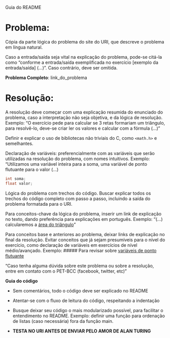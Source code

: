 Guia do README

# Problema:    
Cópia da parte lógica do problema do site do URI, que descreve o problema em língua natural.

Caso a entrada/saída seja vital na explicação do problema, pode-se citá-la como “conforme a entrada/saída exemplificada no exercício [exemplo da entrada/saída] (...)”. Caso contrário, deve ser omitida.

**Problema Completo**: link_do_problema


# Resolução:
A resolução deve começar com uma explicação resumida do enunciado do problema, caso a interpretação não seja objetiva, e da lógica de resolução. Exemplo: “O exercício pede para calcular se 3 retas formariam um triângulo, para resolvê-lo, deve-se criar ler os valores e calcular com a fórmula (...)”

Definir e explicar o uso de bibliotecas não triviais do C, como `<math.h>` e semelhantes.

Declaração de variáveis: preferencialmente com as variáveis que serão utilizadas na resolução do problema, com nomes intuitivos. 
Exemplo: “Utilizamos uma variável inteira para a soma, uma variável de ponto flutuante para o valor (...)
```c
int soma;
float valor;
```

Lógica do problema com trechos do código. Buscar explicar todos os trechos do código completo com passo a passo, incluindo a saída do problema formatada para o URI.

Para conceitos-chave da lógica do problema, inserir um link de explicação no texto, dando preferência para explicações em português.
Exemplo: “(...) calcularemos a [área do triângulo](link)”

Para conceitos base e anteriores ao problema, deixar links de explicação no final da resolução. Evitar conceitos que já sejam presumíveis para o nível do exercício, como declaração de variáveis em exercícios de nível médio/avançado.
Exemplo: ##### Para revisar sobre [variáveis de ponto flutuante](link)
    
“Caso tenha alguma dúvida sobre este problema ou sobre a resolução, entre em contato com o PET-BCC (facebook, twitter, etc)”

**Guia do código**

 - Sem comentários, todo o código deve ser explicado no README

 - Atentar-se com o fluxo de leitura do código, respeitando a indentação

 - Busque deixar seu código o mais modularizado possível, para facilitar o entendimento no README.
 Exemplo: definir uma função para ordenação de listas (caso necessária) fora da função main.

 - **TESTA NO URI ANTES DE ENVIAR PELO AMOR DE ALAN TURING**
